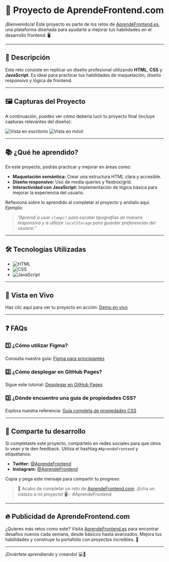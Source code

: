 # 🌟 Proyecto de AprendeFrontend.com

¡Bienvenido/a! Este proyecto es parte de los retos de [AprendeFrontend.es](https://aprendefrontend.es), una plataforma diseñada para ayudarte a mejorar tus habilidades en el desarrollo frontend. 🖥️

---

## 📝 Descripción

Este reto consiste en replicar un diseño profesional utilizando **HTML**, **CSS** y **JavaScript**. Es ideal para practicar tus habilidades de maquetación, diseño responsivo y lógica de frontend.

---

## 🖼️ Capturas del Proyecto

A continuación, puedes ver cómo debería lucir tu proyecto final (incluye capturas relevantes del diseño):

![Vista en escritorio](./screenshots/desktop-view.png)
![Vista en móvil](./screenshots/mobile-view.png)

---

## 📚 ¿Qué he aprendido?

En este proyecto, podrás practicar y mejorar en áreas como:

- **Maquetación semántica:** Crear una estructura HTML clara y accesible.
- **Diseño responsivo:** Uso de media queries y flexbox/grid.
- **Interactividad con JavaScript:** Implementación de lógica básica para mejorar la experiencia del usuario.

Reflexiona sobre lo aprendido al completar el proyecto y anótalo aquí. Ejemplo:

> _"Aprendí a usar `clamp()` para escalar tipografías de manera responsiva y a utilizar `localStorage` para guardar preferencias del usuario."_

---

## 🛠️ Tecnologías Utilizadas

- ![HTML](https://img.shields.io/badge/HTML-E34F26?style=for-the-badge&logo=html5&logoColor=white)
- ![CSS](https://img.shields.io/badge/CSS-1572B6?style=for-the-badge&logo=css3&logoColor=white)
- ![JavaScript](https://img.shields.io/badge/JavaScript-F7DF1E?style=for-the-badge&logo=javascript&logoColor=black)

---

## 🔗 Vista en Vivo

Haz clic aquí para ver tu proyecto en acción: [Demo en vivo](https://tusitio.github.io/proyecto)

---

## ❓ FAQs

### 1️⃣ ¿Cómo utilizar Figma?

Consulta nuestra guía: [Figma para principiantes](https://aprendefrontend.es/guia-figma)

### 2️⃣ ¿Cómo desplegar en GitHub Pages?

Sigue este tutorial: [Desplegar en GitHub Pages](https://aprendefrontend.es/desplegar-github)

### 3️⃣ ¿Dónde encuentro una guía de propiedades CSS?

Explora nuestra referencia: [Guía completa de propiedades CSS](https://aprendefrontend.es/css-propiedades)

---

## 📣 Comparte tu desarrollo

Si completaste este proyecto, compártelo en redes sociales para que otros lo vean y te den feedback. Utiliza el hashtag `#AprendeFrontend` y etiquétanos:

- **Twitter:** [@AprendeFrontend](https://twitter.com/AprendeFrontend)
- **Instagram:** [@AprendeFrontend](https://instagram.com/AprendeFrontend)

Copia y pega este mensaje para compartir tu progreso:

> 🚀 Acabo de completar un reto de [AprendeFrontend.com](https://aprendefrontend.es). ¡Echa un vistazo a mi proyecto! 🖥️✨ #AprendeFrontend

---

## 🔥 Publicidad de AprendeFrontend.com

¿Quieres más retos como este? Visita [AprendeFrontend.es](https://aprendefrontend.es) para encontrar desafíos nuevos cada semana, desde básicos hasta avanzados. Mejora tus habilidades y construye tu portafolio con proyectos increíbles. 🎉

---

¡Diviértete aprendiendo y creando! 💻🚀
